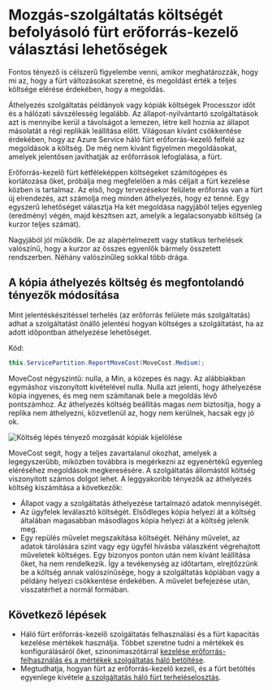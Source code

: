 <properties
   pageTitle="Szolgáltatás háló fürt erőforrás-kezelő: mozgását költség |} Microsoft Azure"
   description="Mozgás költség szolgáltatás háló szolgáltatások áttekintése"
   services="service-fabric"
   documentationCenter=".net"
   authors="masnider"
   manager="timlt"
   editor=""/>

<tags
   ms.service="Service-Fabric"
   ms.devlang="dotnet"
   ms.topic="article"
   ms.tgt_pltfrm="NA"
   ms.workload="NA"
   ms.date="08/19/2016"
   ms.author="masnider"/>

# <a name="service-movement-cost-for-influencing-cluster-resource-manager-choices"></a>Mozgás-szolgáltatás költségét befolyásoló fürt erőforrás-kezelő választási lehetőségek
Fontos tényező is célszerű figyelembe venni, amikor meghatározzák, hogy mi az, hogy a fürt változásokat szeretné, és megoldást érték a teljes költsége elérése érdekében, hogy a megoldás.

Áthelyezés szolgáltatás példányok vagy kópiák költségek Processzor időt és a hálózati sávszélesség legalább. Az állapot-nyilvántartó szolgáltatások azt is mennyibe kerül a távolságot a lemezen, létre kell hoznia az állapot másolatát a régi replikák leállítása előtt. Világosan kívánt csökkentése érdekében, hogy az Azure Service háló fürt erőforrás-kezelő felfelé az megoldások a költség. De még nem kívánt figyelmen megoldásokat, amelyek jelentősen javíthatják az erőforrások lefoglalása, a fürt.

Erőforrás-kezelő fürt kétféleképpen költségeket számítógépes és korlátozása őket, próbálja meg megfelelően a más céljait a fürt kezelése közben is tartalmaz. Az első, hogy tervezésekor felülete erőforrás van a fürt új elrendezés, azt számolja meg minden áthelyezés, hogy ez tenné. Egy egyszerű lehetőséget választja Ha két megoldása nagyjából teljes egyenleg (eredmény) végén, majd készítsen azt, amelyik a legalacsonyabb költség (a kurzor teljes számát).

Nagyjából jól működik. De az alapértelmezett vagy statikus terhelések valószínű, hogy a kurzor az összes egyenlők bármely összetett rendszerben. Néhány valószínűleg sokkal több drága.

## <a name="changing-a-replicas-move-cost-and-factors-to-consider"></a>A kópia áthelyezés költség és megfontolandó tényezők módosítása
Mint jelentéskészítéssel terhelés (az erőforrás felülete más szolgáltatás) adhat a szolgáltatást önálló jelentési hogyan költséges a szolgáltatást, ha az adott időpontban áthelyezése lehetőséget.

Kód:

```csharp
this.ServicePartition.ReportMoveCost(MoveCost.Medium);
```

MoveCost négyszintű: nulla, a Min, a közepes és nagy. Az alábbiakban egymáshoz viszonyított kivételével nulla. Nulla azt jelenti, hogy áthelyezése kópia ingyenes, és meg nem számítanak bele a megoldás lévő pontszámhoz. Az áthelyezés költség beállítás magas *nem* biztosítja, hogy a replika nem áthelyezni, közvetlenül az, hogy nem kerülnek, hacsak egy jó ok.

![Költség lépés tényező mozgását kópiák kijelölése][Image1]

MoveCost segít, hogy a teljes zavartalanul okozhat, amelyek a legegyszerűbb, miközben továbbra is megérkezni az egyenértékű egyenleg eléréséhez megoldások megkeresésére. A szolgáltatás állomástól költség viszonyított számos dolgot lehet. A leggyakoribb tényezők az áthelyezés költség kiszámítása a következők:

- Állapot vagy a szolgáltatás áthelyezése tartalmazó adatok mennyiségét.
- Az ügyfelek leválasztó költségét. Elsődleges kópia helyezi át a költség általában magasabban másodlagos kópia helyezi át a költség jelenik meg.
- Egy repülés művelet megszakítása költségét. Néhány művelet, az adatok tárolására szint vagy egy ügyfél hívásba válaszként végrehajtott műveletek költséges. Egy bizonyos ponton után nem kívánt leállítása őket, ha nem rendelkezik. Így a tevékenység az időtartam, elrejtőzzünk be a költség annak valószínűsége, hogy a szolgáltatás kópiában vagy a példány helyezi csökkentése érdekében. A művelet befejezése után, visszatérhet a normál formában.

## <a name="next-steps"></a>Következő lépések
- Háló fürt erőforrás-kezelő szolgáltatás felhasználási és a fürt kapacitás kezelése mértékek használja. Többet szeretne tudni a mértékek és konfigurálásáról őket, szinonimaszótárral [kezelése erőforrás-felhasználás és a mértékek szolgáltatás háló betöltése](service-fabric-cluster-resource-manager-metrics.md).
- Megtudhatja, hogyan fürt az erőforrás-kezelő kezeli, és a fürt betöltés egyenlege kivétele [a szolgáltatás háló fürt terheléselosztás](service-fabric-cluster-resource-manager-balancing.md).

[Image1]:./media/service-fabric-cluster-resource-manager-movement-cost/service-most-cost-example.png
